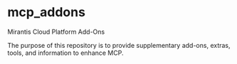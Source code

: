 # mcp_addons
Mirantis Cloud Platform Add-Ons

The purpose of this repository is to provide supplementary add-ons, extras, tools, and information to enhance MCP.
